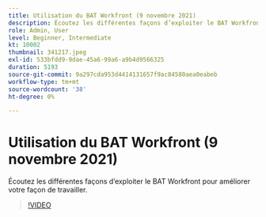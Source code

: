 ```yaml
---
title: Utilisation du BAT Workfront (9 novembre 2021)
description: Écoutez les différentes façons d’exploiter le BAT Workfront pour améliorer votre façon de travailler.
role: Admin, User
level: Beginner, Intermediate
kt: 10002
thumbnail: 341217.jpeg
exl-id: 533bfdd9-9dae-45a6-99a6-a9b4d9566325
duration: 5193
source-git-commit: 9a297cda953d4414131657f9ac84580aea0eabeb
workflow-type: tm+mt
source-wordcount: '38'
ht-degree: 0%

---
```


# Utilisation du BAT Workfront (9 novembre 2021)

Écoutez les différentes façons d’exploiter le BAT Workfront pour améliorer votre façon de travailler.

>[!VIDEO](https://video.tv.adobe.com/v/341217/?quality=12&learn=on)
